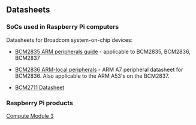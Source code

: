 ## Datasheets

### SoCs used in Raspberry Pi computers

Datasheets for Broadcom system-on-chip devices:

- [BCM2835 ARM peripherals guide](bcm2835/BCM2835-ARM-Peripherals.pdf) - applicable to BCM2835, BCM2836, BCM2837

- [BCM2836 ARM-local peripherals](bcm2836/QA7_rev3.4.pdf) - ARM A7 peripheral datasheet for BCM2836. Also applicable to the ARM A53's on the BCM2837.

- [BCM2711 Datasheet](bcm2711/rpi_DATA_2711_1p0.pdf)


### Raspberry Pi products

[Compute Module 3](../computemodule/datasheets/rpi_DATA_CM3plus_1p0.pdf)

